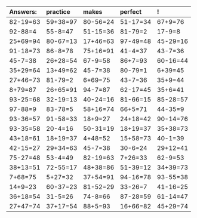 | Answers: | practice | makes | perfect | ! |
| :--- | :--- | :--- | :--- | :--- |
| 82-19=63 | 59+38=97 | 80-56=24 | 51-17=34 | 67+9=76 | 
| 92-88=4 | 55-8=47 | 51-15=36 | 81-79=2 | 17-9=8 | 
| 25+69=94 | 80-67=13 | 17+46=63 | 97-49=48 | 45-29=16 | 
| 91-18=73 | 86-8=78 | 75+16=91 | 41-4=37 | 43-7=36 | 
| 45-7=38 | 26+28=54 | 67-9=58 | 86+7=93 | 60-16=44 | 
| 35+29=64 | 13+49=62 | 45-7=38 | 80-79=1 | 6+39=45 | 
| 27+46=73 | 81-79=2 | 6+69=75 | 43-7=36 | 35+9=44 | 
| 8+79=87 | 26+65=91 | 94-7=87 | 62-17=45 | 35+6=41 | 
| 93-25=68 | 32-19=13 | 40-24=16 | 81-66=15 | 85-28=57 | 
| 97-88=9 | 83-78=5 | 58+16=74 | 66+5=71 | 44-35=9 | 
| 93-36=57 | 91-58=33 | 18+9=27 | 24+18=42 | 90-14=76 | 
| 93-35=58 | 20-4=16 | 50-31=19 | 18+19=37 | 35+38=73 | 
| 43+18=61 | 18+19=37 | 4+48=52 | 15+58=73 | 40-1=39 | 
| 42-15=27 | 29+34=63 | 45-7=38 | 30-6=24 | 29+12=41 | 
| 75-27=48 | 53-4=49 | 82-19=63 | 7+26=33 | 62-9=53 | 
| 38+13=51 | 72-55=17 | 48+38=86 | 51-39=12 | 34+39=73 | 
| 7+68=75 | 5+27=32 | 37+54=91 | 94-16=78 | 93-55=38 | 
| 14+9=23 | 60-37=23 | 81-52=29 | 33-26=7 | 41-16=25 | 
| 36+18=54 | 31-5=26 | 74-8=66 | 87-28=59 | 61-14=47 | 
| 27+47=74 | 37+17=54 | 88+5=93 | 16+66=82 | 45+29=74 | 
